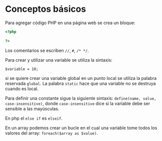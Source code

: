 # Conceptos básicos

Para agregar código PHP en una página web se crea un bloque: 

~~~php
<?php
    
?>
~~~

Los comentarios se escriben `//`, `#`, `/* */`. 

Para crear y utilizar una variable se utiliza la sintaxis: 

`$variable = 10;` 

si se quiere crear una variable global en un punto local se utiliza la palabra reservada `global`. La palabra `static` hace que una variable no se destruya cuando es local. 

Para definir una constante sigue la siguiente sintaxis: `define(name, value, case-insensitive)`, donde `case-insensitive` dice si la variable debe ser sensible a las mayúsculas. 

En php el `else if` es `elseif`. 

En un array podemos crear un bucle en el cual una variable tome todos los valores del array: `foreach($array as $value)`. 